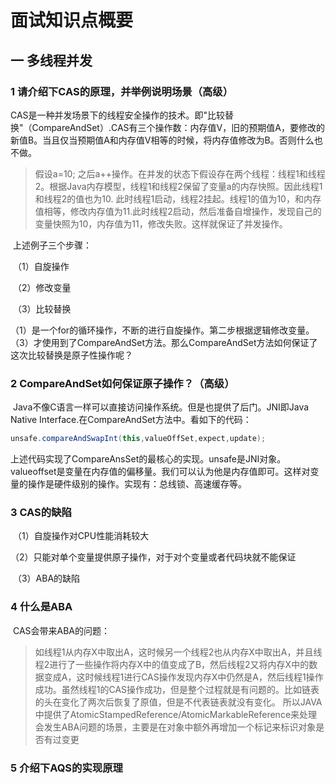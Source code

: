 # 面试知识点概要

## 一 多线程并发

### 1 请介绍下CAS的原理，并举例说明场景（高级）

​	CAS是一种并发场景下的线程安全操作的技术。即"比较替换"（CompareAndSet）.CAS有三个操作数：内存值V，旧的预期值A，要修改的新值B。当且仅当预期值A和内存值V相等的时候，将内存值修改为B。否则什么也不做。

> 假设a=10; 之后a++操作。在并发的状态下假设存在两个线程：线程1和线程2。根据Java内存模型，线程1和线程2保留了变量a的内存快照。因此线程1和线程2的值也为10. 此时线程1启动，线程2挂起。线程1的值为10，和内存值相等，修改内存值为11.此时线程2启动，然后准备自增操作，发现自己的变量快照为10，内存值为11，修改失败。这样就保证了并发操作。

​	上述例子三个步骤：

​	（1）自旋操作

​	（2）修改变量

​	（3）比较替换

  （1）是一个for的循环操作，不断的进行自旋操作。第二步根据逻辑修改变量。（3）才使用到了CompareAndSet方法。那么CompareAndSet方法如何保证了这次比较替换是原子性操作呢？

### 2 CompareAndSet如何保证原子操作？（高级）

​	Java不像C语言一样可以直接访问操作系统。但是也提供了后门。JNI即Java Native Interface.在CompareAndSet方法中。看如下的代码：

```java
unsafe.compareAndSwapInt(this,valueOffSet,expect,update);
```

上述代码实现了CompareAnsSet的最核心的实现。unsafe是JNI对象。valueoffset是变量在内存值的偏移量。我们可以认为他是内存值即可。这样对变量的操作是硬件级别的操作。实现有：总线锁、高速缓存等。

### 3 CAS的缺陷

​	（1）自旋操作对CPU性能消耗较大

​	（2）只能对单个变量提供原子操作，对于对个变量或者代码块就不能保证

​	（3）ABA的缺陷

### 4 什么是ABA

​	CAS会带来ABA的问题：

>   如线程1从内存X中取出A，这时候另一个线程2也从内存X中取出A，并且线程2进行了一些操作将内存X中的值变成了B，然后线程2又将内存X中的数据变成A，这时候线程1进行CAS操作发现内存X中仍然是A，然后线程1操作成功。虽然线程1的CAS操作成功，但是整个过程就是有问题的。比如链表的头在变化了两次后恢复了原值，但是不代表链表就没有变化。  所以JAVA中提供了AtomicStampedReference/AtomicMarkableReference来处理会发生ABA问题的场景，主要是在对象中额外再增加一个标记来标识对象是否有过变更

### 5 介绍下AQS的实现原理